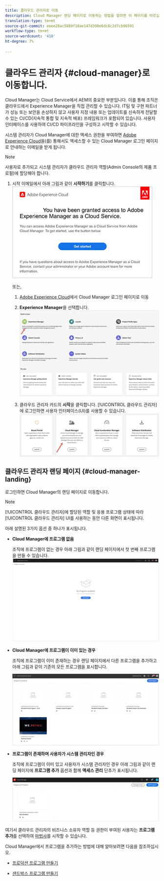 ```yaml
---
title: 클라우드 관리자로 이동
description: Cloud Manager 랜딩 페이지로 이동하는 방법을 알려면 이 페이지를 따르십시오
translation-type: tm+mt
source-git-commit: eeee28ac5889f18ae147d390e6dc8c2d7cb96591
workflow-type: tm+mt
source-wordcount: '410'
ht-degree: 7%

---
```



# 클라우드 관리자 {#cloud-manager}로 이동합니다.

Cloud Manager는 Cloud Service에서 AEM의 중요한 부분입니다. 이를 통해 조직은 클라우드에서 Experience Manager을 직접 관리할 수 있습니다. IT팀 및 구현 파트너가 성능 또는 보안을 손상하지 않고 사용자 지정 내용 또는 업데이트를 신속하게 전달할 수 있는 CI/CD(지속적 통합 및 지속적 배포) 프레임워크가 포함되어 있습니다. 사용자 인터페이스를 사용하여 CI/CD 파이프라인을 구성하고 시작할 수 있습니다.

시스템 관리자가 Cloud Manager에 대한 액세스 권한을 부여하면 [Adobe Experience Cloud](https://my.cloudmanager.adobe.com/)을(를) 통해서도 액세스할 수 있는 Cloud Manager 로그인 페이지로 안내하는 이메일을 받게 됩니다.

>[!NOTE]
>사용자로 추가되고 시스템 관리자가 클라우드 관리자 역할(Admin Console의 제품 프로필)에 할당해야 합니다.

1. 시작 이메일에서 아래 그림과 같이 **시작하기**를 클릭합니다.
   ![](/help/onboarding/what-is-required/assets/get-started-email.png)

   또는,

   1. [Adobe Experience Cloud](https://my.cloudmanager.adobe.com/)에서 Cloud Manager 로그인 페이지로 이동

   1. **Experience Manager**을 선택합니다.
      ![](/help/onboarding/getting-access-to-aem-in-cloud/assets/landing-page1.png)

   1. 클라우드 관리자 카드의 **시작**을 클릭합니다.
[!UICONTROL 클라우드 관리자]에 로그인하면 사용자 인터페이스(UI)를 사용할 수 있습니다.
      ![](/help/onboarding/getting-access-to-aem-in-cloud/assets/landing-page2.png)


## 클라우드 관리자 랜딩 페이지 {#cloud-manager-landing}

로그인하면 Cloud Manager의 랜딩 페이지로 이동합니다.

>[!NOTE]
>[!UICONTROL 클라우드 관리자]에 할당된 역할 및 응용 프로그램 상태에 따라 [!UICONTROL 클라우드 관리자] UI를 사용하는 동안 다른 화면이 표시됩니다.

아래 설명된 3가지 옵션 중 하나가 표시됩니다.

* **Cloud Manager에 프로그램 없음**

   조직에 프로그램이 없는 경우 아래 그림과 같이 랜딩 페이지에서 첫 번째 프로그램을 만들 수 있습니다.
   ![](/help/onboarding/getting-access-to-aem-in-cloud/assets/first_timelogin0.png)

* **Cloud Manager에 프로그램이 이미 있는 경우**

   조직에 프로그램이 이미 존재하는 경우 랜딩 페이지에서 다른 프로그램을 추가하고 아래 그림과 같이 기존의 모든 프로그램을 표시합니다.

   ![](/help/onboarding/getting-access-to-aem-in-cloud/assets/first_timelogin1.png)

* **프로그램이 존재하며 사용자가 시스템 관리자인 경우**

   조직에 프로그램이 이미 있고 사용자가 시스템 관리자인 경우 아래 그림과 같이 랜딩 페이지에 **프로그램 추가** 옵션과 함께 **액세스 관리** 단추가 표시됩니다.

   ![](/help/onboarding/getting-access-to-aem-in-cloud/assets/admin-console-4.png)

여기서 클라우드 관리자의 비즈니스 소유자 역할 등 권한이 부여된 사용자는 **프로그램 추가**&#x200B;를 선택하여 [마법사](/help/onboarding/getting-access-to-aem-in-cloud/using-the-wizard.md)를 시작할 수 있습니다.

Cloud Manager에서 프로그램을 추가하는 방법에 대해 알아보려면 다음을 참조하십시오.

* [프로덕션 프로그램 만들기](/help/onboarding/getting-access-to-aem-in-cloud/creating-production-program.md)

* [샌드박스 프로그램 만들기](/help/onboarding/getting-access-to-aem-in-cloud/creating-sandbox-program.md)